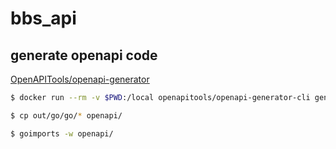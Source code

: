 # bbs_api


## generate openapi code

[OpenAPITools/openapi-generator](https://github.com/OpenAPITools/openapi-generator)

```sh
$ docker run --rm -v $PWD:/local openapitools/openapi-generator-cli generate -i /local/openapi.yaml -g go-server -o /local/out/go

$ cp out/go/go/* openapi/

$ goimports -w openapi/
```
